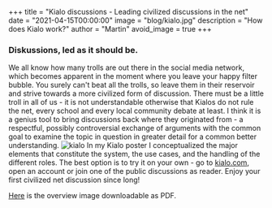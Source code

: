 +++
title = "Kialo discussions - Leading civilized discussions in the net"
date = "2021-04-15T00:00:00"
image = "blog/kialo.jpg"
description = "How does Kialo work?"
author = "Martin"
avoid_image = true
+++

### Diskussions, led as it should be.

We all know how many trolls are out there in the social media network, which becomes apparent in the moment where you leave your happy filter bubble. You surely can't beat all the trolls, so leave them in their reservoir and strive towards a more civilized form of discussion. There must be a little troll in all of us - it is not understandable otherwise that Kialos do not rule the net, every school and every local community debate at least. I think it is a genius tool to bring discussions back where they originated from - a respectful, possibly controversial exchange of arguments with the common goal to examine the topic in question in greater detail for a common better understanding.
![kialo](https://res.cloudinary.com/dzw4emsdt/image/upload/v1618529812/selfscrum/kialo_aitma8.png)
In my Kialo poster I conceptualized the major elements that constitute the system, the use cases, and the handling of the different roles. The best option is to try it on your own - go to [kialo.com](https://kialo.com), open an account or join one of the public discussions as reader.  Enjoy your first civilized net discussion since long!

[Here](https://res.cloudinary.com/dzw4emsdt/image/upload/v1647639950/selfscrum/kialo_zepoxr.pdf) is the overview image downloadable as PDF.

